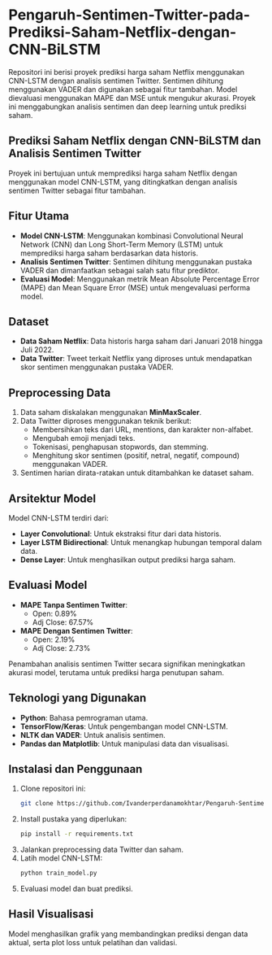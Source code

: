 # Pengaruh-Sentimen-Twitter-pada-Prediksi-Saham-Netflix-dengan-CNN-BiLSTM
Repositori ini berisi proyek prediksi harga saham Netflix menggunakan CNN-LSTM dengan analisis sentimen Twitter. Sentimen dihitung menggunakan VADER dan digunakan sebagai fitur tambahan. Model dievaluasi menggunakan MAPE dan MSE untuk mengukur akurasi. Proyek ini menggabungkan analisis sentimen dan deep learning untuk prediksi saham.

## Prediksi Saham Netflix dengan CNN-BiLSTM dan Analisis Sentimen Twitter

Proyek ini bertujuan untuk memprediksi harga saham Netflix dengan menggunakan model CNN-LSTM, yang ditingkatkan dengan analisis sentimen Twitter sebagai fitur tambahan.

## Fitur Utama
- **Model CNN-LSTM**: Menggunakan kombinasi Convolutional Neural Network (CNN) dan Long Short-Term Memory (LSTM) untuk memprediksi harga saham berdasarkan data historis.
- **Analisis Sentimen Twitter**: Sentimen dihitung menggunakan pustaka VADER dan dimanfaatkan sebagai salah satu fitur prediktor.
- **Evaluasi Model**: Menggunakan metrik Mean Absolute Percentage Error (MAPE) dan Mean Square Error (MSE) untuk mengevaluasi performa model.

## Dataset
- **Data Saham Netflix**: Data historis harga saham dari Januari 2018 hingga Juli 2022.
- **Data Twitter**: Tweet terkait Netflix yang diproses untuk mendapatkan skor sentimen menggunakan pustaka VADER.

## Preprocessing Data
1. Data saham diskalakan menggunakan **MinMaxScaler**.
2. Data Twitter diproses menggunakan teknik berikut:
   - Membersihkan teks dari URL, mentions, dan karakter non-alfabet.
   - Mengubah emoji menjadi teks.
   - Tokenisasi, penghapusan stopwords, dan stemming.
   - Menghitung skor sentimen (positif, netral, negatif, compound) menggunakan VADER.
3. Sentimen harian dirata-ratakan untuk ditambahkan ke dataset saham.

## Arsitektur Model
Model CNN-LSTM terdiri dari:
- **Layer Convolutional**: Untuk ekstraksi fitur dari data historis.
- **Layer LSTM Bidirectional**: Untuk menangkap hubungan temporal dalam data.
- **Dense Layer**: Untuk menghasilkan output prediksi harga saham.

## Evaluasi Model
- **MAPE Tanpa Sentimen Twitter**:
  - Open: 0.89%
  - Adj Close: 67.57%
- **MAPE Dengan Sentimen Twitter**:
  - Open: 2.19%
  - Adj Close: 2.73%

Penambahan analisis sentimen Twitter secara signifikan meningkatkan akurasi model, terutama untuk prediksi harga penutupan saham.

## Teknologi yang Digunakan
- **Python**: Bahasa pemrograman utama.
- **TensorFlow/Keras**: Untuk pengembangan model CNN-LSTM.
- **NLTK dan VADER**: Untuk analisis sentimen.
- **Pandas dan Matplotlib**: Untuk manipulasi data dan visualisasi.

## Instalasi dan Penggunaan
1. Clone repositori ini:
   ```bash
   git clone https://github.com/Ivanderperdanamokhtar/Pengaruh-Sentimen-Twitter-pada-Prediksi-Saham-Netflix-dengan-CNN-LSTM.git
   ```
2. Install pustaka yang diperlukan:
   ```bash
   pip install -r requirements.txt
   ```
3. Jalankan preprocessing data Twitter dan saham.
4. Latih model CNN-LSTM:
   ```python
   python train_model.py
   ```
5. Evaluasi model dan buat prediksi.

## Hasil Visualisasi
Model menghasilkan grafik yang membandingkan prediksi dengan data aktual, serta plot loss untuk pelatihan dan validasi.



